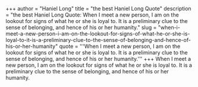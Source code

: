 +++
author = "Haniel Long"
title = "the best Haniel Long Quote"
description = "the best Haniel Long Quote: When I meet a new person, I am on the lookout for signs of what he or she is loyal to. It is a preliminary clue to the sense of belonging, and hence of his or her humanity."
slug = "when-i-meet-a-new-person-i-am-on-the-lookout-for-signs-of-what-he-or-she-is-loyal-to-it-is-a-preliminary-clue-to-the-sense-of-belonging-and-hence-of-his-or-her-humanity"
quote = '''When I meet a new person, I am on the lookout for signs of what he or she is loyal to. It is a preliminary clue to the sense of belonging, and hence of his or her humanity.'''
+++
When I meet a new person, I am on the lookout for signs of what he or she is loyal to. It is a preliminary clue to the sense of belonging, and hence of his or her humanity.

